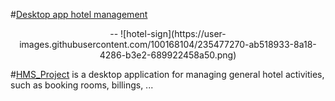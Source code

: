 
#[Desktop app hotel management](#)
 <p align="center">
  --
  ![hotel-sign](https://user-images.githubusercontent.com/100168104/235477270-ab518933-8a18-4286-b3e2-689922458a50.png)

#[HMS_Project](#) is a desktop application for managing general hotel activities, such as booking rooms, billings, ...
</p>





